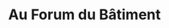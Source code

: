 ---
title: "Au Forum du Bâtiment"
url: /pontault-combault/au-forum-du-batiment/
shop: à faire soi-même
---